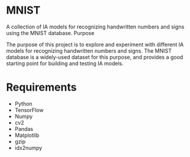 # MNIST

A collection of IA models for recognizing handwritten numbers and signs using the MNIST database.
Purpose

The purpose of this project is to explore and experiment with different IA models for recognizing handwritten numbers and signs. The MNIST database is a widely-used dataset for this purpose, and provides a good starting point for building and testing IA models.


# Requirements

- Python
- TensorFlow
- Numpy
- cv2
- Pandas
- Matplotlib
- gzip
- idx2numpy